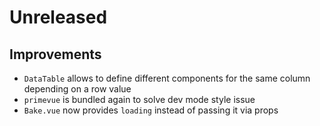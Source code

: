 # Unreleased

## Improvements

- `DataTable` allows to define different components for the same column
  depending on a row value
- `primevue` is bundled again to solve dev mode style issue
- `Bake.vue` now provides `loading` instead of passing it via props
